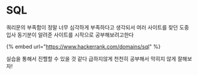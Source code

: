 # SQL

쿼리문의 부족함이 정말 너무 심각하게 부족하다고 생각되서 여러 사이트를 찾던 도중 입사 동기분이 알려준 사이트를 시작으로 공부해보려고한다

{% embed url="https://www.hackerrank.com/domains/sql" %}

실습을 통해서 진핼할 수 있을 것 같다 급하지않게 천천히 공부해서 막히지 않게 잘해보자!



